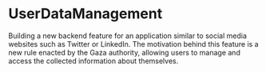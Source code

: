 # UserDataManagement
 Building a new backend feature for an application similar to social media websites such as Twitter or LinkedIn. The motivation behind this feature is a new rule enacted by the Gaza authority, allowing users to manage and access the collected information about themselves.
